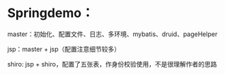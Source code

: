 # Springdemo：
master：初始化、配置文件、日志、多环境、mybatis、druid、pageHelper

jsp：master + jsp（配置注意细节较多）

shiro: jsp + shiro，配置了五张表，作身份校验使用，不是很理解作者的思路

